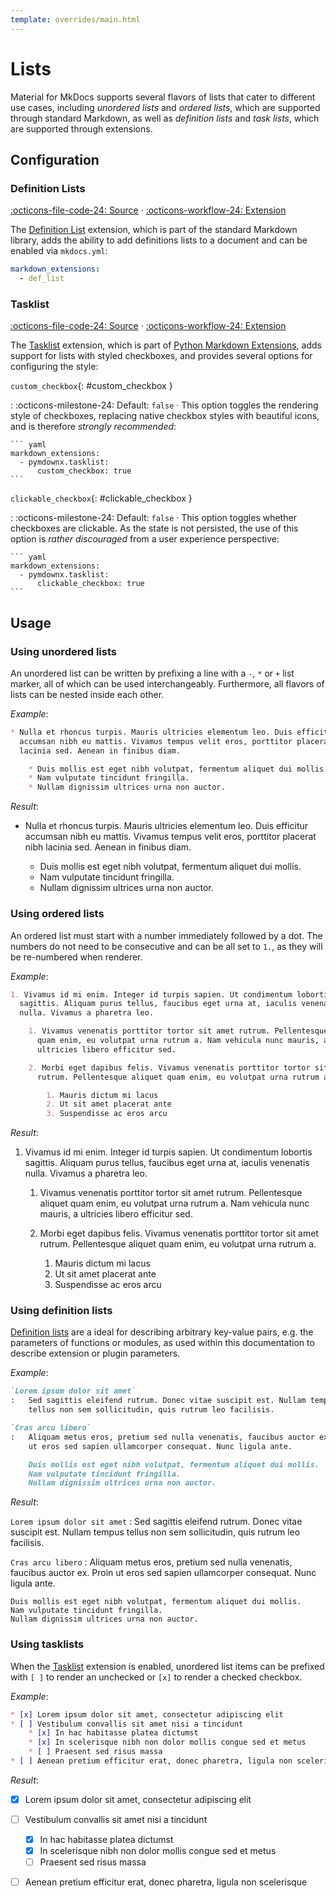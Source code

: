 ```yaml
---
template: overrides/main.html
---
```


# Lists

Material for MkDocs supports several flavors of lists that cater to different
use cases, including _unordered lists_ and _ordered lists_, which are supported
through standard Markdown, as well as _definition lists_ and _task lists_, which
are supported through extensions.

## Configuration

### Definition Lists

[:octicons-file-code-24: Source][1] · [:octicons-workflow-24: Extension][2]

The [Definition List][1] extension, which is part of the standard Markdown
library, adds the ability to add definitions lists to a document and can be 
enabled via `mkdocs.yml`:

``` yaml
markdown_extensions:
  - def_list
```

  [1]: https://github.com/squidfunk/mkdocs-material/blob/master/src/assets/stylesheets/main/_typeset.scss
  [2]: https://python-markdown.github.io/extensions/definition_lists/

### Tasklist

[:octicons-file-code-24: Source][3] · [:octicons-workflow-24: Extension][4]

The [Tasklist][4] extension, which is part of [Python Markdown Extensions][5], 
adds support for lists with styled checkboxes, and provides several options for 
configuring the style:

`custom_checkbox`{: #custom_checkbox }

:   :octicons-milestone-24: Default: `false` · This option toggles the rendering
    style of checkboxes, replacing native checkbox styles with beautiful icons, 
    and is therefore _strongly recommended_:

    ``` yaml
    markdown_extensions:
      - pymdownx.tasklist:
          custom_checkbox: true
    ```

`clickable_checkbox`{: #clickable_checkbox }

:   :octicons-milestone-24: Default: `false` · This option toggles whether
    checkboxes are clickable. As the state is not persisted, the use of this 
    option is _rather discouraged_ from a user experience perspective:

    ``` yaml
    markdown_extensions:
      - pymdownx.tasklist:
          clickable_checkbox: true
    ```

  [3]: https://github.com/squidfunk/mkdocs-material/blob/master/src/assets/stylesheets/main/extensions/pymdownx/_tasklist.scss
  [4]: https://facelessuser.github.io/pymdown-extensions/extensions/tasklist/
  [5]: https://facelessuser.github.io/pymdown-extensions/

## Usage

### Using unordered lists

An unordered list can be written by prefixing a line with a `-`, `*` or `+`
list marker, all of which can be used interchangeably. Furthermore, all flavors
of lists can be nested inside each other.

_Example_:

``` markdown
* Nulla et rhoncus turpis. Mauris ultricies elementum leo. Duis efficitur
  accumsan nibh eu mattis. Vivamus tempus velit eros, porttitor placerat nibh
  lacinia sed. Aenean in finibus diam.

    * Duis mollis est eget nibh volutpat, fermentum aliquet dui mollis.
    * Nam vulputate tincidunt fringilla.
    * Nullam dignissim ultrices urna non auctor.
```

_Result_:

* Nulla et rhoncus turpis. Mauris ultricies elementum leo. Duis efficitur
  accumsan nibh eu mattis. Vivamus tempus velit eros, porttitor placerat nibh
  lacinia sed. Aenean in finibus diam.

    * Duis mollis est eget nibh volutpat, fermentum aliquet dui mollis.
    * Nam vulputate tincidunt fringilla.
    * Nullam dignissim ultrices urna non auctor.

### Using ordered lists

An ordered list must start with a number immediately followed by a dot. The 
numbers do not need to be consecutive and can be all set to `1.`, as they will
be re-numbered when renderer.

_Example_:

``` markdown
1. Vivamus id mi enim. Integer id turpis sapien. Ut condimentum lobortis
  sagittis. Aliquam purus tellus, faucibus eget urna at, iaculis venenatis
  nulla. Vivamus a pharetra leo.

    1. Vivamus venenatis porttitor tortor sit amet rutrum. Pellentesque aliquet
      quam enim, eu volutpat urna rutrum a. Nam vehicula nunc mauris, a
      ultricies libero efficitur sed.

    2. Morbi eget dapibus felis. Vivamus venenatis porttitor tortor sit amet
      rutrum. Pellentesque aliquet quam enim, eu volutpat urna rutrum a.

        1. Mauris dictum mi lacus
        2. Ut sit amet placerat ante
        3. Suspendisse ac eros arcu
```

_Result_:

1. Vivamus id mi enim. Integer id turpis sapien. Ut condimentum lobortis
  sagittis. Aliquam purus tellus, faucibus eget urna at, iaculis venenatis
  nulla. Vivamus a pharetra leo.

    1. Vivamus venenatis porttitor tortor sit amet rutrum. Pellentesque aliquet
      quam enim, eu volutpat urna rutrum a. Nam vehicula nunc mauris, a
      ultricies libero efficitur sed.

    2. Morbi eget dapibus felis. Vivamus venenatis porttitor tortor sit amet
      rutrum. Pellentesque aliquet quam enim, eu volutpat urna rutrum a.

        1. Mauris dictum mi lacus
        2. Ut sit amet placerat ante
        3. Suspendisse ac eros arcu

### Using definition lists

[Definition lists][6] are a ideal for describing arbitrary key-value pairs, e.g. 
the parameters of functions or modules, as used within this documentation to 
describe extension or plugin parameters.

_Example_:

``` markdown
`Lorem ipsum dolor sit amet`
:   Sed sagittis eleifend rutrum. Donec vitae suscipit est. Nullam tempus
    tellus non sem sollicitudin, quis rutrum leo facilisis.

`Cras arcu libero`
:   Aliquam metus eros, pretium sed nulla venenatis, faucibus auctor ex. Proin
    ut eros sed sapien ullamcorper consequat. Nunc ligula ante.

    Duis mollis est eget nibh volutpat, fermentum aliquet dui mollis.
    Nam vulputate tincidunt fringilla.
    Nullam dignissim ultrices urna non auctor.
```

_Result_:

`Lorem ipsum dolor sit amet`
:   Sed sagittis eleifend rutrum. Donec vitae suscipit est. Nullam tempus
    tellus non sem sollicitudin, quis rutrum leo facilisis.

`Cras arcu libero`
:   Aliquam metus eros, pretium sed nulla venenatis, faucibus auctor ex. Proin
    ut eros sed sapien ullamcorper consequat. Nunc ligula ante.

    Duis mollis est eget nibh volutpat, fermentum aliquet dui mollis.
    Nam vulputate tincidunt fringilla.
    Nullam dignissim ultrices urna non auctor.

  [6]: #definition-lists

### Using tasklists

When the [Tasklist][7] extension is enabled, unordered list items can be
prefixed with `[ ]` to render an unchecked or `[x]` to render a checked
checkbox.

_Example_:

``` markdown
* [x] Lorem ipsum dolor sit amet, consectetur adipiscing elit
* [ ] Vestibulum convallis sit amet nisi a tincidunt
    * [x] In hac habitasse platea dictumst
    * [x] In scelerisque nibh non dolor mollis congue sed et metus
    * [ ] Praesent sed risus massa
* [ ] Aenean pretium efficitur erat, donec pharetra, ligula non scelerisque
```

_Result_:

* [x] Lorem ipsum dolor sit amet, consectetur adipiscing elit
* [ ] Vestibulum convallis sit amet nisi a tincidunt
    * [x] In hac habitasse platea dictumst
    * [x] In scelerisque nibh non dolor mollis congue sed et metus
    * [ ] Praesent sed risus massa
* [ ] Aenean pretium efficitur erat, donec pharetra, ligula non scelerisque

  [7]: #tasklist
